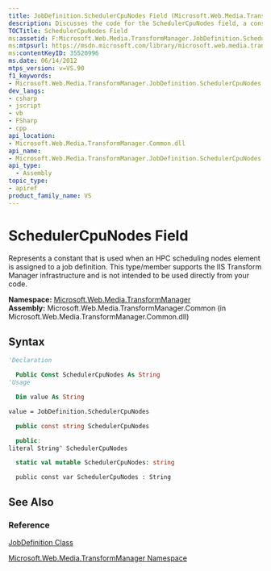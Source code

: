 ```yaml
---
title: JobDefinition.SchedulerCpuNodes Field (Microsoft.Web.Media.TransformManager)
description: Discusses the code for the SchedulerCpuNodes field, a constant that is used when an HPC scheduling nodes element is assigned to a job definition. 
TOCTitle: SchedulerCpuNodes Field
ms:assetid: F:Microsoft.Web.Media.TransformManager.JobDefinition.SchedulerCpuNodes
ms:mtpsurl: https://msdn.microsoft.com/library/microsoft.web.media.transformmanager.jobdefinition.schedulercpunodes(v=VS.90)
ms:contentKeyID: 35520996
ms.date: 06/14/2012
mtps_version: v=VS.90
f1_keywords:
- Microsoft.Web.Media.TransformManager.JobDefinition.SchedulerCpuNodes
dev_langs:
- csharp
- jscript
- vb
- FSharp
- cpp
api_location:
- Microsoft.Web.Media.TransformManager.Common.dll
api_name:
- Microsoft.Web.Media.TransformManager.JobDefinition.SchedulerCpuNodes
api_type:
  - Assembly
topic_type:
- apiref
product_family_name: VS
---
```


# SchedulerCpuNodes Field

Represents a constant that is used when an HPC scheduling nodes element is assigned to a job definition. This type/member supports the IIS Transform Manager infrastructure and is not intended to be used directly from your code.

**Namespace:**  [Microsoft.Web.Media.TransformManager](microsoft-web-media-transformmanager-namespace.md)  
**Assembly:**  Microsoft.Web.Media.TransformManager.Common (in Microsoft.Web.Media.TransformManager.Common.dll)

## Syntax

```vb
'Declaration

  Public Const SchedulerCpuNodes As String
'Usage

  Dim value As String

value = JobDefinition.SchedulerCpuNodes
```

```csharp
  public const string SchedulerCpuNodes
```

```cpp
  public:
literal String^ SchedulerCpuNodes
```

``` fsharp
  static val mutable SchedulerCpuNodes: string
```

```jscript
  public const var SchedulerCpuNodes : String
```

## See Also

### Reference

[JobDefinition Class](jobdefinition-class-microsoft-web-media-transformmanager.md)

[Microsoft.Web.Media.TransformManager Namespace](microsoft-web-media-transformmanager-namespace.md)
